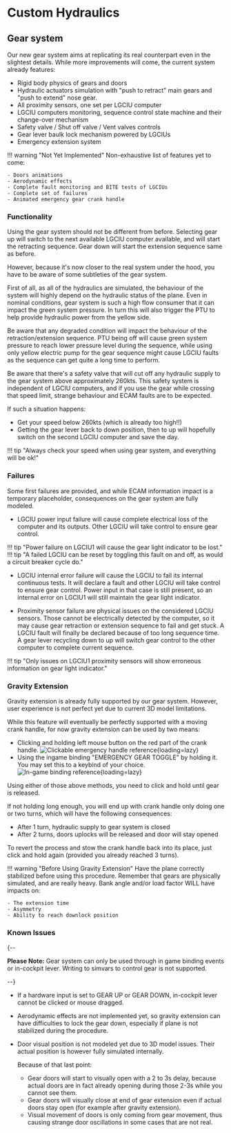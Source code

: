 # Custom Hydraulics

## Gear system
Our new gear system aims at replicating its real counterpart even in the slightest details. While more improvements will come, the current system already features:

- Rigid body physics of gears and doors
- Hydraulic actuators simulation with "push to retract" main gears and "push to extend" nose gear. 
- All proximity sensors, one set per LGCIU computer
- LGCIU computers monitoring, sequence control state machine and their change-over mechanism
- Safety valve / Shut off valve / Vent valves controls
- Gear lever baulk lock mechanism powered by LGCIUs
- Emergency extension system

!!! warning "Not Yet Implemented"
    Non-exhaustive list of features yet to come:

    - Doors animations
    - Aerodynamic effects
    - Complete fault monitoring and BITE tests of LGCIUs
    - Complete set of failures
    - Animated emergency gear crank handle

### Functionality
Using the gear system should not be different from before. Selecting gear up will switch to the next available LGCIU computer available, and will start the retracting sequence. Gear down will start the extension sequence same as before.

However, because it's now closer to the real system under the hood, you have to be aware of some subtleties of the gear system.

First of all, as all of the hydraulics are simulated, the behaviour of the system will highly depend on the hydraulic status of the plane. Even in nominal conditions, gear system is 
such a high flow consumer that it can impact the green system pressure. In turn this will also trigger the PTU to help provide hydraulic power from the yellow side. 

Be aware that any degraded condition will impact the behaviour of the retraction/extension sequence. PTU being off will cause green system pressure to reach lower pressure level during the sequence, while using only yellow electric pump for the gear sequence might cause LGCIU faults as the sequence can get quite a long time to perform.

Be aware that there's a safety valve that will cut off any hydraulic supply to the gear system above approximately 260kts. This safety system is independent of LGCIU computers, and if you use the gear while crossing that speed limit, strange behaviour and ECAM faults are to be expected.

If such a situation happens:

- Get your speed below 260kts (which is already too high!!)
- Getting the gear lever back to down position, then to up will hopefully switch on the second LGCIU computer and save the day.

!!! tip "Always check your speed when using gear system, and everything will be ok!"  

### Failures
Some first failures are provided, and while ECAM information impact is a temporary placeholder, consequences on the gear system are fully modeled.

- LGCIU power input failure will cause complete electrical loss of the computer and its outputs. Other LGCIU will take control to ensure gear control. 

!!! tip "Power failure on LGCIU1 will cause the gear light indicator to be lost."
!!! tip "A failed LGCIU can be reset by toggling this fault on and off, as would a circuit breaker cycle do."

- LGCIU internal error failure will cause the LGCIU to fail its internal continuous tests. It will declare a fault and other LGCIU will take control to ensure gear control. Power input in that case is still present, so an internal error on LGCIU1 will still maintain the gear light indicator.

- Proximity sensor failure are physical issues on the considered LGCIU sensors. Those cannot be electrically detected by the computer, so it may cause gear retraction or extension sequence to fail and get stuck. A LGCIU fault will finally be declared because of too long sequence time. A gear lever recycling down to up will switch gear control to the other computer to complete current sequence.

!!! tip "Only issues on LGCIU1 proximity sensors will show erroneous information on gear light indicator."

### Gravity Extension
Gravity extension is already fully supported by our gear system. However, user experience is not perfect yet due to current 3D model limitations.

While this feature will eventually be perfectly supported with a moving crank handle, for now gravity extension can be used by two means:

- Clicking and holding left mouse button on the red part of the crank handle.
![Clickable emergency handle reference](../assets/custom-hydraulics/gear/crank_handle.png "Clickable emergency handle reference"){loading=lazy}
- Using the ingame binding "EMERGENCY GEAR TOGGLE" by holding it. You may set this to a keybind of your choice.
![In-game binding reference](../assets/custom-hydraulics/gear/emergency_input.png "In-game binding reference"){loading=lazy}
  
Using either of those above methods, you need to click and hold until gear is released. 

If not holding long enough, you will end up with crank handle only doing one or two turns, which will have the following consequences:

- After 1 turn, hydraulic supply to gear system is closed
- After 2 turns, doors uplocks will be released and door will stay opened

To revert the process and stow the crank handle back into its place, just click and hold again (provided you already reached 3 turns).

!!! warning "Before Using Gravity Extension"
    Have the plane correctly stabilized before using this procedure. Remember that gears are physically simulated, and are really heavy. Bank angle and/or load factor WILL have 
    impacts on:

    - The extension time  
    - Asymmetry  
    - Ability to reach downlock position

### Known Issues

{--

**Please Note:** Gear system can only be used through in game binding events or in-cockpit lever. Writing to simvars to control gear is not supported.

--}

- If a hardware input is set to GEAR UP or GEAR DOWN, in-cockpit lever cannot be clicked or mouse dragged.
- Aerodynamic effects are not implemented yet, so gravity extension can have difficulties to lock the gear down, especially if plane is not stabilized during the procedure.

- Door visual position is not modeled yet due to 3D model issues. Their actual position is however fully simulated internally.

  Because of that last point:
  
   - Gear doors will start to visually open with a 2 to 3s delay, because actual doors are in fact already opening during those 2-3s while you cannot see them.
   - Gear doors will visually close at end of gear extension even if actual doors stay open (for example after gravity extension).
   - Visual movement of doors is only coming from gear movement, thus causing strange door oscillations in some cases that are not real.

